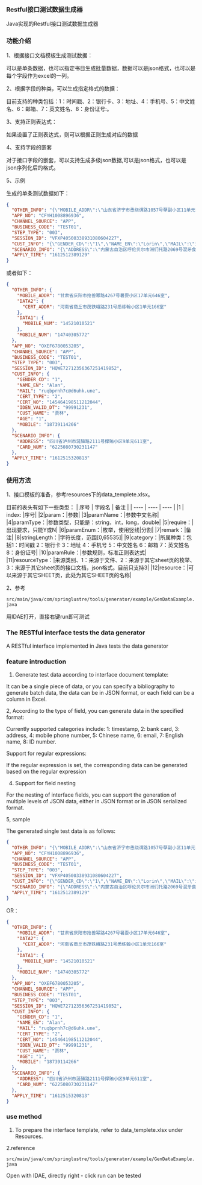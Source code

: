 

### Restful接口测试数据生成器

Java实现的Restful接口测试数据生成器

### 功能介绍

1、根据接口文档模板生成测试数据：

   可以是单条数据，也可以指定书目生成批量数据，数据可以是json格式，也可以是每个字段作为excel的一列。

2、根据字段的种类，可以生成指定格式的数据：

   目前支持的种类包括：1：时间戳、2：银行卡、3：地址、4：手机号、5：中文姓名、6：邮箱、7：英文姓名、8：身份证号:。

3、支持正则表达式：

   如果设置了正则表达式，则可以根据正则生成对应的数据

4、支持字段的嵌套

   对于接口字段的嵌套，可以支持生成多级json数据,可以是json格式，也可以是json序列化后的格式。

5、示例

生成的单条测试数据如下：

```JSON
{
  "OTHER_INFO": "{\"MOBILE_ADDR\":\"山东省济宁市恿绕谓路1057号孽副小区11单元708室\",\"DATA2\":\"{\\\"CERT_ADDR\\\":\\\"河南省驻马店市检肚寇路3198号辑疥小区5单元931室\\\"}\",\"DATA1\":\"{\\\"MOBILE_NUM\\\":\\\"15605274686\\\"}\",\"MOBILE_NUM\":\"13164114082\"}",
  "APP_NO": "CFYH1008896936",
  "CHANNEL_SOURCE": "APP",
  "BUSINESS_CODE": "TEST01",
  "STEP_TYPE": "003",
  "SESSION_ID": "VFXP40500338931080604227",
  "CUST_INFO": "{\"GENDER_CD\":\"1\",\"NAME_EN\":\"Lorin\",\"MAIL\":\"ivuimoxste@sstaw.w4y\",\"CERT_TYPE\":\"5\",\"CERT_NO\":\"717561197812233818\",\"IDEN_VALID_DT\":\"99991231\",\"CUST_NAME\":\"唐橙蛀\",\"AGE\":\"5\",\"MOBILE\":\"13159666613\"}",
  "SCENARIO_INFO": "{\"ADDRESS\":\"内蒙古自治区呼伦贝尔市洲们托路2069号混牙食小区13单元2264室\",\"CARD_NUM\":\"6222862258675117\"}",
  "APPLY_TIME": "1612512389129"
}
```

或者如下：

```JSON
{
  "OTHER_INFO": {
    "MOBILE_ADDR": "甘肃省庆阳市抢兽幂路4267号暑耍小区17单元646室",
    "DATA2": {
      "CERT_ADDR": "河南省商丘市茂铁峨路231号悉练翰小区1单元166室"
    },
    "DATA1": {
      "MOBILE_NUM": "14521010521"
    },
    "MOBILE_NUM": "14740305772"
  },
  "APP_NO": "OXEF6780053205",
  "CHANNEL_SOURCE": "APP",
  "BUSINESS_CODE": "TEST01",
  "STEP_TYPE": "003",
  "SESSION_ID": "HQWE72712356367251419852",
  "CUST_INFO": {
    "GENDER_CD": "1",
    "NAME_EN": "Alan",
    "MAIL": "ruqbprnh7c@d6uhk.une",
    "CERT_TYPE": "2",
    "CERT_NO": "145464198511212044",
    "IDEN_VALID_DT": "99991231",
    "CUST_NAME": "贾林",
    "AGE": "1",
    "MOBILE": "18739114266"
  },
  "SCENARIO_INFO": {
    "ADDRESS": "四川省泸州市涎殖路2111号撑贿小区9单元611室",
    "CARD_NUM": "6225080730231147"
  },
  "APPLY_TIME": "1612515320813"
}
```

### 使用方法

1、接口模板的准备，参考resources下的data_templete.xlsx。

目前的表头有如下一些类型：
|   序号   |  字段名    |   备注   |
| ---- | ---- | ---- |
|1 | index: |序号|
|2|param：|参数|
|3|paramName：|参数中文名称|
|4|paramType：|参数类型，只能是：string，int，long，double|
|5|require：|出现要求，只能Y或N|
|6|paramEnum：|枚举，使用竖线\|分割|
|7|remark：|备注|
|8|stringLength：|字符长度，范围[0,65535]|
|9|category：|所属种类：包括1：时间戳 2：银行卡 3：地址 4：手机号 5：中文姓名 6：邮箱 7：英文姓名 8：身份证号|
|10|paramRule：|参数规则，标准正则表达式|
|11|resourceType：|来源类别、1：来源于文件、2：来源于其它sheet页的枚举、3：来源于其它sheet页的接口文档，json格式。目前只支持3|
|12|resource：|可以来源于其它SHEET页，此处为其它SHEET页的名称|


2、参考 

`src/main/java/com/springlustre/tools/generator/example/GenDataExample.java`

用IDAE打开，直接右键run即可测试




### The RESTful interface tests the data generator

A RESTful interface implemented in Java tests the data generator

### feature introduction

1. Generate test data according to interface document template:

It can be a single piece of data, or you can specify a bibliography to generate batch data, the data can be in JSON format, or each field can be a column in Excel.

2, According to the type of field, you can generate data in the specified format:

Currently supported categories include: 1: timestamp, 2: bank card, 3: address, 4: mobile phone number, 5: Chinese name, 6: email, 7: English name, 8: ID number.

Support for regular expressions:

If the regular expression is set, the corresponding data can be generated based on the regular expression

4. Support for field nesting

For the nesting of interface fields, you can support the generation of multiple levels of JSON data, either in JSON format or in JSON serialized format.

5, sample

The generated single test data is as follows:

```JSON
{
  "OTHER_INFO": "{\"MOBILE_ADDR\":\"山东省济宁市恿绕谓路1057号孽副小区11单元708室\",\"DATA2\":\"{\\\"CERT_ADDR\\\":\\\"河南省驻马店市检肚寇路3198号辑疥小区5单元931室\\\"}\",\"DATA1\":\"{\\\"MOBILE_NUM\\\":\\\"15605274686\\\"}\",\"MOBILE_NUM\":\"13164114082\"}",
  "APP_NO": "CFYH1008896936",
  "CHANNEL_SOURCE": "APP",
  "BUSINESS_CODE": "TEST01",
  "STEP_TYPE": "003",
  "SESSION_ID": "VFXP40500338931080604227",
  "CUST_INFO": "{\"GENDER_CD\":\"1\",\"NAME_EN\":\"Lorin\",\"MAIL\":\"ivuimoxste@sstaw.w4y\",\"CERT_TYPE\":\"5\",\"CERT_NO\":\"717561197812233818\",\"IDEN_VALID_DT\":\"99991231\",\"CUST_NAME\":\"唐橙蛀\",\"AGE\":\"5\",\"MOBILE\":\"13159666613\"}",
  "SCENARIO_INFO": "{\"ADDRESS\":\"内蒙古自治区呼伦贝尔市洲们托路2069号混牙食小区13单元2264室\",\"CARD_NUM\":\"6222862258675117\"}",
  "APPLY_TIME": "1612512389129"
}
```

OR：

```JSON
{
  "OTHER_INFO": {
    "MOBILE_ADDR": "甘肃省庆阳市抢兽幂路4267号暑耍小区17单元646室",
    "DATA2": {
      "CERT_ADDR": "河南省商丘市茂铁峨路231号悉练翰小区1单元166室"
    },
    "DATA1": {
      "MOBILE_NUM": "14521010521"
    },
    "MOBILE_NUM": "14740305772"
  },
  "APP_NO": "OXEF6780053205",
  "CHANNEL_SOURCE": "APP",
  "BUSINESS_CODE": "TEST01",
  "STEP_TYPE": "003",
  "SESSION_ID": "HQWE72712356367251419852",
  "CUST_INFO": {
    "GENDER_CD": "1",
    "NAME_EN": "Alan",
    "MAIL": "ruqbprnh7c@d6uhk.une",
    "CERT_TYPE": "2",
    "CERT_NO": "145464198511212044",
    "IDEN_VALID_DT": "99991231",
    "CUST_NAME": "贾林",
    "AGE": "1",
    "MOBILE": "18739114266"
  },
  "SCENARIO_INFO": {
    "ADDRESS": "四川省泸州市涎殖路2111号撑贿小区9单元611室",
    "CARD_NUM": "6225080730231147"
  },
  "APPLY_TIME": "1612515320813"
}
```

### use method

1. To prepare the interface template, refer to data_templete.xlsx under Resources.

2.reference

`src/main/java/com/springlustre/tools/generator/example/GenDataExample.java`

Open with IDAE, directly right - click run can be tested